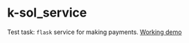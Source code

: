 # k-sol_service
Test task: `flask` service for making payments. [Working demo](https://ksolutions.herokuapp.com)
